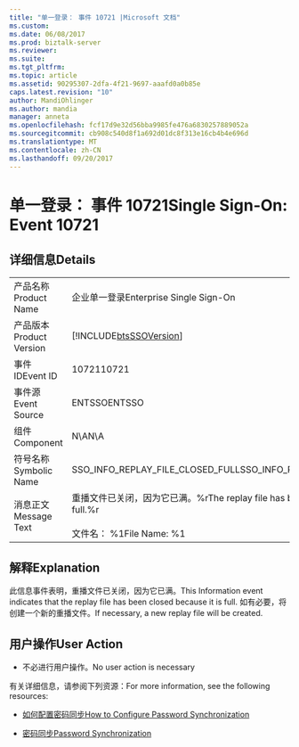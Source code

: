 ```yaml
---
title: "单一登录： 事件 10721 |Microsoft 文档"
ms.custom: 
ms.date: 06/08/2017
ms.prod: biztalk-server
ms.reviewer: 
ms.suite: 
ms.tgt_pltfrm: 
ms.topic: article
ms.assetid: 90295307-2dfa-4f21-9697-aaafd0a0b85e
caps.latest.revision: "10"
author: MandiOhlinger
ms.author: mandia
manager: anneta
ms.openlocfilehash: fcf17d9e32d56bba9985fe476a6830257889052a
ms.sourcegitcommit: cb908c540d8f1a692d01dc8f313e16cb4b4e696d
ms.translationtype: MT
ms.contentlocale: zh-CN
ms.lasthandoff: 09/20/2017
---
```

# <a name="single-sign-on-event-10721"></a><span data-ttu-id="b213b-102">单一登录： 事件 10721</span><span class="sxs-lookup"><span data-stu-id="b213b-102">Single Sign-On: Event 10721</span></span>
## <a name="details"></a><span data-ttu-id="b213b-103">详细信息</span><span class="sxs-lookup"><span data-stu-id="b213b-103">Details</span></span>  
  
|||  
|-|-|  
|<span data-ttu-id="b213b-104">产品名称</span><span class="sxs-lookup"><span data-stu-id="b213b-104">Product Name</span></span>|<span data-ttu-id="b213b-105">企业单一登录</span><span class="sxs-lookup"><span data-stu-id="b213b-105">Enterprise Single Sign-On</span></span>|  
|<span data-ttu-id="b213b-106">产品版本</span><span class="sxs-lookup"><span data-stu-id="b213b-106">Product Version</span></span>|[!INCLUDE[btsSSOVersion](../includes/btsssoversion-md.md)]|  
|<span data-ttu-id="b213b-107">事件 ID</span><span class="sxs-lookup"><span data-stu-id="b213b-107">Event ID</span></span>|<span data-ttu-id="b213b-108">10721</span><span class="sxs-lookup"><span data-stu-id="b213b-108">10721</span></span>|  
|<span data-ttu-id="b213b-109">事件源</span><span class="sxs-lookup"><span data-stu-id="b213b-109">Event Source</span></span>|<span data-ttu-id="b213b-110">ENTSSO</span><span class="sxs-lookup"><span data-stu-id="b213b-110">ENTSSO</span></span>|  
|<span data-ttu-id="b213b-111">组件</span><span class="sxs-lookup"><span data-stu-id="b213b-111">Component</span></span>|<span data-ttu-id="b213b-112">N\A</span><span class="sxs-lookup"><span data-stu-id="b213b-112">N\A</span></span>|  
|<span data-ttu-id="b213b-113">符号名称</span><span class="sxs-lookup"><span data-stu-id="b213b-113">Symbolic Name</span></span>|<span data-ttu-id="b213b-114">SSO_INFO_REPLAY_FILE_CLOSED_FULL</span><span class="sxs-lookup"><span data-stu-id="b213b-114">SSO_INFO_REPLAY_FILE_CLOSED_FULL</span></span>|  
|<span data-ttu-id="b213b-115">消息正文</span><span class="sxs-lookup"><span data-stu-id="b213b-115">Message Text</span></span>|<span data-ttu-id="b213b-116">重播文件已关闭，因为它已满。%r</span><span class="sxs-lookup"><span data-stu-id="b213b-116">The replay file has been closed because it is full.%r</span></span><br /><br /> <span data-ttu-id="b213b-117">文件名： %1</span><span class="sxs-lookup"><span data-stu-id="b213b-117">File Name: %1</span></span>|  
  
## <a name="explanation"></a><span data-ttu-id="b213b-118">解释</span><span class="sxs-lookup"><span data-stu-id="b213b-118">Explanation</span></span>  
 <span data-ttu-id="b213b-119">此信息事件表明，重播文件已关闭，因为它已满。</span><span class="sxs-lookup"><span data-stu-id="b213b-119">This Information event indicates that the replay file has been closed because it is full.</span></span> <span data-ttu-id="b213b-120">如有必要，将创建一个新的重播文件。</span><span class="sxs-lookup"><span data-stu-id="b213b-120">If necessary, a new replay file will be created.</span></span>  
  
## <a name="user-action"></a><span data-ttu-id="b213b-121">用户操作</span><span class="sxs-lookup"><span data-stu-id="b213b-121">User Action</span></span>  
  
-   <span data-ttu-id="b213b-122">不必进行用户操作。</span><span class="sxs-lookup"><span data-stu-id="b213b-122">No user action is necessary</span></span>  
  
 <span data-ttu-id="b213b-123">有关详细信息，请参阅下列资源：</span><span class="sxs-lookup"><span data-stu-id="b213b-123">For more information, see the following resources:</span></span>  
  
-   [<span data-ttu-id="b213b-124">如何配置密码同步</span><span class="sxs-lookup"><span data-stu-id="b213b-124">How to Configure Password Synchronization</span></span>](../core/how-to-configure-password-synchronization.md)  
  
-   [<span data-ttu-id="b213b-125">密码同步</span><span class="sxs-lookup"><span data-stu-id="b213b-125">Password Synchronization</span></span>](../core/password-synchronization2.md)